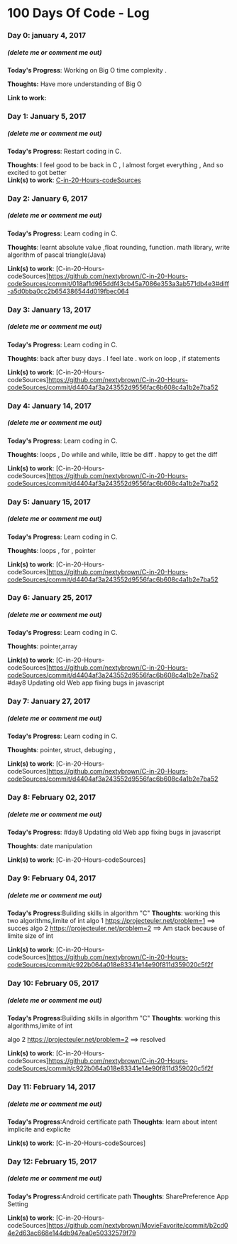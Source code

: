 # 100 Days Of Code - Log

### Day 0: january 4, 2017
##### (delete me or comment me out)

**Today's Progress**: Working on Big O  time complexity .

**Thoughts:** Have more understanding of Big O  

**Link to work:**

### Day 1: January 5, 2017
##### (delete me or comment me out)

**Today's Progress**: Restart coding in C.

**Thoughts**:  I feel good to be back in C , I almost forget everything , And so excited to got better  
**Link(s) to work**: [C-in-20-Hours-codeSources](https://github.com/nextybrown/C-in-20-Hours-codeSources/commit/e75d905b8d2e418002002e8491edbb8a25915f18)

### Day 2: January 6, 2017
##### (delete me or comment me out)

**Today's Progress**: Learn coding in C.

**Thoughts**: learnt  absolute  value ,float rounding, function. math library, write  algorithm of pascal triangle(Java)

**Link(s) to work**: [C-in-20-Hours-codeSources]https://github.com/nextybrown/C-in-20-Hours-codeSources/commit/018af1d965ddf43cb45a7086e353a3ab571db4e3#diff-a5d0bba0cc2b654386544d019fbec064

### Day 3: January 13, 2017
##### (delete me or comment me out)

**Today's Progress**: Learn coding in C.

**Thoughts**: back after busy days . I feel  late . work on loop , if statements

**Link(s) to work**: [C-in-20-Hours-codeSources]https://github.com/nextybrown/C-in-20-Hours-codeSources/commit/d4404af3a243552d9556fac6b608c4a1b2e7ba52

### Day 4: January 14, 2017
##### (delete me or comment me out)

**Today's Progress**: Learn coding in C.

**Thoughts**: loops , Do while and while, little be diff  . happy to get the diff

**Link(s) to work**: [C-in-20-Hours-codeSources]https://github.com/nextybrown/C-in-20-Hours-codeSources/commit/d4404af3a243552d9556fac6b608c4a1b2e7ba52

### Day 5: January 15, 2017
##### (delete me or comment me out)

**Today's Progress**: Learn coding in C.

**Thoughts**: loops , for , pointer

**Link(s) to work**: [C-in-20-Hours-codeSources]https://github.com/nextybrown/C-in-20-Hours-codeSources/commit/d4404af3a243552d9556fac6b608c4a1b2e7ba52

### Day 6: January 25, 2017
##### (delete me or comment me out)

**Today's Progress**: Learn coding in C.

**Thoughts**: pointer,array

**Link(s) to work**: [C-in-20-Hours-codeSources]https://github.com/nextybrown/C-in-20-Hours-codeSources/commit/d4404af3a243552d9556fac6b608c4a1b2e7ba52
#day8 Updating old Web app
fixing bugs in javascript  


### Day 7: January 27, 2017
##### (delete me or comment me out)

**Today's Progress**: Learn coding in C.

**Thoughts**: pointer, struct, debuging ,

**Link(s) to work**: [C-in-20-Hours-codeSources]https://github.com/nextybrown/C-in-20-Hours-codeSources/commit/d4404af3a243552d9556fac6b608c4a1b2e7ba52

### Day 8: February 02, 2017
##### (delete me or comment me out)

**Today's Progress**: #day8 Updating old Web app fixing bugs in javascript  

**Thoughts**: date manipulation

**Link(s) to work**: [C-in-20-Hours-codeSources]

### Day 9: February 04, 2017
##### (delete me or comment me out)

**Today's Progress**:Building skills in algorithm "C"
**Thoughts**: working this two algorithms,limite of int
 algo 1 https://projecteuler.net/problem=1 ==> succes
 algo 2 https://projecteuler.net/problem=2 ==> Am stack because  of limite size of int

**Link(s) to work**: [C-in-20-Hours-codeSources]https://github.com/nextybrown/C-in-20-Hours-codeSources/commit/c922b064a018e83341e14e90f811d359020c5f2f

### Day 10: February 05, 2017
##### (delete me or comment me out)

**Today's Progress**:Building skills in algorithm "C"
**Thoughts**: working this algorithms,limite of int

 algo 2 https://projecteuler.net/problem=2 ==> resolved

**Link(s) to work**: [C-in-20-Hours-codeSources]https://github.com/nextybrown/C-in-20-Hours-codeSources/commit/c922b064a018e83341e14e90f811d359020c5f2f
### Day 11: February 14, 2017
##### (delete me or comment me out)

**Today's Progress**:Android certificate path
**Thoughts**: learn about intent  implicite and explicite

**Link(s) to work**: [C-in-20-Hours-codeSources]

### Day 12: February 15, 2017
##### (delete me or comment me out)

**Today's Progress**:Android certificate path
**Thoughts**: SharePreference App Setting

**Link(s) to work**: [C-in-20-Hours-codeSources]https://github.com/nextybrown/MovieFavorite/commit/b2cd04e2d63ac668e144db947ea0e50332579f79
